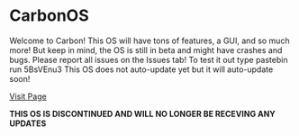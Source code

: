 # CarbonOS
Welcome to Carbon! This OS will have tons of features, a GUI, and so much more!
But keep in mind, the OS is still in beta and might have crashes and bugs.
Please report all issues on the Issues tab!
To test it out type pastebin run 5BsVEnu3
This OS does not auto-update yet but it will auto-update soon!

[Visit Page](http://carbonos.tk/)

**THIS OS IS DISCONTINUED AND WILL NO LONGER BE RECEVING ANY UPDATES**
